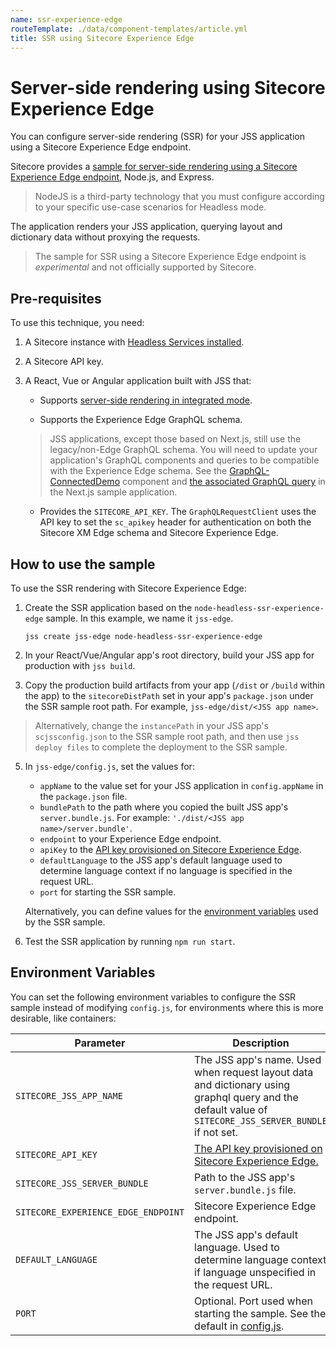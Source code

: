 ```yaml
---
name: ssr-experience-edge
routeTemplate: ./data/component-templates/article.yml
title: SSR using Sitecore Experience Edge
---
```


# Server-side rendering using Sitecore Experience Edge

You can configure server-side rendering (SSR) for your JSS application using a Sitecore Experience Edge endpoint. 

Sitecore provides a [sample for server-side rendering using a Sitecore Experience Edge endpoint](https://github.com/Sitecore/jss/tree/dev/samples/node-headless-ssr-experience-edge), Node.js, and Express. 

 > NodeJS is a third-party technology that you must configure according to your specific use-case scenarios for Headless mode.

The application renders your JSS application, querying layout and dictionary data without proxying the requests.

> The sample for SSR using a Sitecore Experience Edge endpoint is _experimental_ and not officially supported by Sitecore.

## Pre-requisites

To use this technique, you need:

1. A Sitecore instance with [Headless Services installed](/docs/client-frameworks/getting-started/jss-server-install).

2. A Sitecore API key. 

3. A React, Vue or Angular application built with JSS that:

   - Supports [server-side rendering in integrated mode](/docs/techniques/ssr/integrated-mode-ssr).

   - Supports the Experience Edge GraphQL schema. 

   > JSS applications, except those based on Next.js, still use the legacy/non-Edge GraphQL schema. You will need to update your application's GraphQL components and queries to be compatible with the Experience Edge schema. See the [GraphQL-ConnectedDemo](https://github.com/Sitecore/jss/blob/master/samples/nextjs/src/components/graphql/GraphQL-ConnectedDemo.tsx) component and [the associated GraphQL query](https://github.com/Sitecore/jss/blob/dev/samples/nextjs/src/components/graphql/GraphQL-ConnectedDemo.graphql) in the Next.js sample application.

   - Provides the `SITECORE_API_KEY`. The `GraphQLRequestClient` uses the API key to set the `sc_apikey` header for authentication on both the Sitecore XM Edge schema and Sitecore Experience Edge.

## How to use the sample

To use the SSR rendering with Sitecore Experience Edge:

1. Create the SSR application based on the `node-headless-ssr-experience-edge` sample. In this example, we name it `jss-edge`.

   ```
   jss create jss-edge node-headless-ssr-experience-edge
   ```

2. In your React/Vue/Angular app's root directory, build your JSS app for production with `jss build`.

3. Copy the production build artifacts from your app (`/dist` or `/build` within the app) to the `sitecoreDistPath` set in your app's `package.json` under the SSR sample root path. For example, `jss-edge/dist/<JSS app name>`.

> Alternatively, change the `instancePath` in your JSS app's `scjssconfig.json` to the SSR sample root path, and then use `jss deploy files` to complete the deployment to the SSR sample.

5. In `jss-edge/config.js`, set the values for:

   - `appName` to the value set for your JSS application in `config.appName` in the `package.json` file.
   - `bundlePath` to the path where you copied the built JSS app's `server.bundle.js`. For example: `'./dist/<JSS app name>/server.bundle'`. 
   - `endpoint` to your Experience Edge endpoint.
   - `apiKey` to the [API key provisioned on Sitecore Experience Edge](https://doc.sitecore.com/en/developers/101/developer-tools/test-your-queries.html#UUID-779f6288-57a9-7a09-aa44-3c130d3cad33_procedure-idm4588913365819232428308238427).
   - `defaultLanguage` to the JSS app's default language used to determine language context if no language is specified in the request URL.
   - `port` for starting the SSR sample. 

   Alternatively, you can define values for the [environment variables](#environment-variables) used by the SSR sample.

6. Test the SSR application by running `npm run start`.

## Environment Variables

You can set the following environment variables to configure the SSR sample instead of modifying `config.js`, for environments where this is more desirable, like containers:

| Parameter                           | Description                                                  |
| ----------------------------------- | ------------------------------------------------------------ |
| `SITECORE_JSS_APP_NAME`             | The JSS app's name. Used when request layout data and dictionary using graphql query and the default value of `SITECORE_JSS_SERVER_BUNDLE` if not set. |
| `SITECORE_API_KEY`                  | [The API key provisioned on Sitecore Experience Edge.](https://doc.sitecore.com/en/developers/101/developer-tools/test-your-queries.html#UUID-779f6288-57a9-7a09-aa44-3c130d3cad33_procedure-idm4588913365819232428308238427)         |
| `SITECORE_JSS_SERVER_BUNDLE`        | Path to the JSS app's `server.bundle.js` file.               |
| `SITECORE_EXPERIENCE_EDGE_ENDPOINT` | Sitecore Experience Edge endpoint.                           |
| `DEFAULT_LANGUAGE`                  | The JSS app's default language. Used to determine language context if language unspecified in the request URL. |
| `PORT`                              | Optional. Port used when starting the sample. See the default in [config.js](https://github.com/Sitecore/jss/blob/dev/samples/node-headless-ssr-experience-edge/config.js). |


